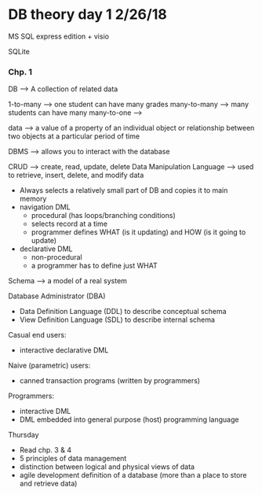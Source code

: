 # DB theory day 1 2/26/18

MS SQL express edition + visio

SQLite

### Chp. 1

DB --> A collection of related data

1-to-many --> one student can have many grades
many-to-many --> many students can have many 
many-to-one -->

data --> a value of a property of an individual object or relationship between two objects at a particular period of time

DBMS --> allows you to interact with the database

CRUD --> create, read, update, delete
Data Manipulation Language --> used to retrieve, insert, delete, and modify data
- Always selects a relatively small part of DB and copies it to main memory
- navigation DML
  - procedural (has loops/branching conditions)
  - selects record at a time
  - programmer defines WHAT (is it updating) and HOW (is it going to update)
- declarative DML
  - non-procedural
  - a programmer has to define just WHAT
  
Schema --> a model of a real system

Database Administrator (DBA)
- Data Definition Language (DDL) to describe conceptual schema
- View Definition Language (SDL) to describe internal schema

Casual end users:
- interactive declarative DML

Naive (parametric) users:
- canned transaction programs (written by programmers)

Programmers:
- interactive DML
- DML embedded into general purpose (host) programming language

Thursday 
- Read chp. 3 & 4
- 5 principles of data management
- distinction between logical and physical views of data
- agile development definition of a database (more than a place to store and retrieve data)

